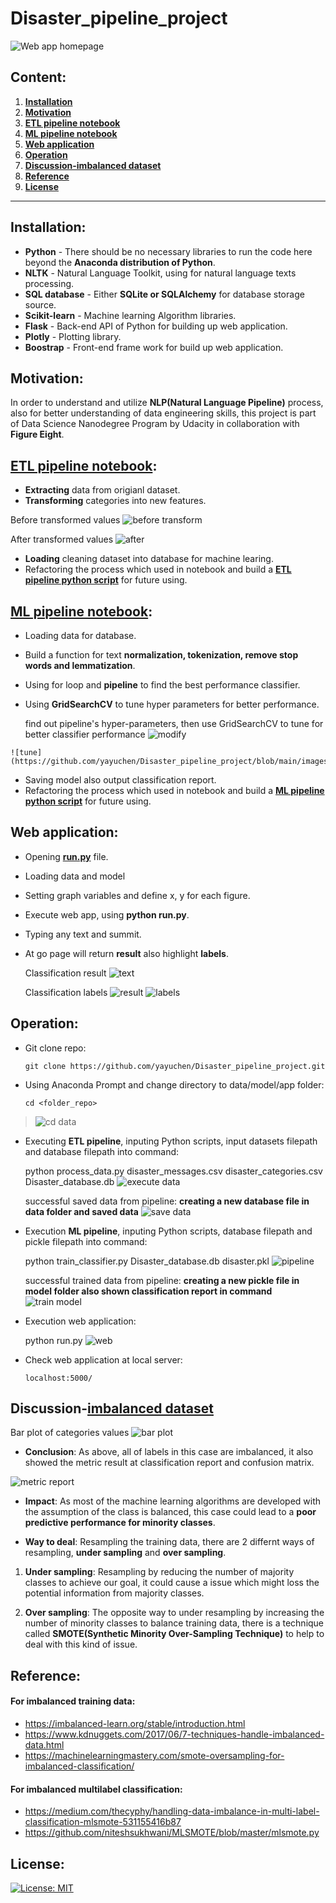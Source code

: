 # Disaster_pipeline_project
![**Web app homepage**](https://github.com/yayuchen/Disaster_pipeline_project/blob/main/images/homepage.png)

## Content:
1. [**Installation**](#Installation)
2. [**Motivation**](#Motivation)
3. [**ETL pipeline notebook**](#ETL-pipeline-notebook)
4. [**ML pipeline notebook**](#ML-pipeline-notebook)
5. [**Web application**](#Web-application)
6. [**Operation**](#Operation)
7. [**Discussion-imbalanced dataset**](#Discussion-imbalanced-dataset)
8. [**Reference**](#Reference)
9. [**License**](#License)

----------------------------------------------------------------------------------------------------------------------------
## Installation:
* **Python** - There should be no necessary libraries to run the code here beyond the **Anaconda distribution of Python**. 
* **NLTK** - Natural Language Toolkit, using for natural language texts processing.
* **SQL database** - Either **SQLite or SQLAlchemy** for database storage source.
* **Scikit-learn** - Machine learning Algorithm libraries.
* **Flask** - Back-end API of Python for building up web application.
* **Plotly** - Plotting library.
* **Boostrap** - Front-end frame work for build up web application.

>>>>>>>>>>>>>>>>>>>>>>>>>>>>>>>>>>>>>>>>>>>>>>>>>>>>>>>>>>>>>>>>>>>>>>>>>>>>>>>>>>>>>>>>>>>>>>>>>>>>>>>>>>>>>>>>>>>>>>>>>>>>>>>>>>>>>>>>>
## Motivation:
In order to understand and utilize **NLP(Natural Language Pipeline)** process, also for better understanding of data engineering skills, this project is part of Data Science Nanodegree Program by Udacity in collaboration with **Figure Eight**. 

>>>>>>>>>>>>>>>>>>>>>>>>>>>>>>>>>>>>>>>>>>>>>>>>>>>>>>>>>>>>>>>>>>>>>>>>>>>>>>>>>>>>>>>>>>>>>>>>>>>>>>>>>>>>>>>>>>>>>>>>>>>>>>>>>>
## [ETL pipeline notebook](https://nbviewer.jupyter.org/github/yayuchen/Disaster_pipeline_project/blob/main/raw_files/ETL%20pipeline.ipynb#1):


* **Extracting** data from origianl dataset.
* **Transforming** categories into new features.
>
>
   Before transformed values
   ![before transform](https://github.com/yayuchen/Disaster_pipeline_project/blob/main/images/before_trans.png)
>   
>   
   After transformed values
   ![after](https://github.com/yayuchen/Disaster_pipeline_project/blob/main/images/after_trans.png)
>   
>   
* **Loading** cleaning dataset into database for machine learing. 
* Refactoring the process which used in notebook and build a [**ETL pipeline python script**](https://github.com/yayuchen/Disaster_pipeline_project/blob/main/data/process_data.py) for future using.
>



>>>>>>>>>>>>>>>>>>>>>>>>>>>>>>>>>>>>>>>>>>>>>>>>>>>>>>>>>>>>>>>>>>>>>>>>>>>>>>>>>>>>>>>>>>>>>>>>>>>>>>>>>>>>>>>>>>>>>>>>>>>>>>>>>>>>>>>>>>>>>>>>
## [ML pipeline notebook](https://nbviewer.jupyter.org/github/yayuchen/Disaster_pipeline_project/blob/main/raw_files/ML_pipeline.ipynb#1):
>
>
* Loading data for database.
* Build a function for text **normalization, tokenization, remove stop words and lemmatization**.
* Using for loop and **pipeline** to find the best performance classifier.
* Using **GridSearchCV** to tune hyper parameters for better performance.

    
    find out pipeline's hyper-parameters, then use GridSearchCV to tune for better classifier performance
    ![modify](https://github.com/yayuchen/Disaster_pipeline_project/blob/main/images/modify_hyper.png)
>    
    ![tune](https://github.com/yayuchen/Disaster_pipeline_project/blob/main/images/tune_by_grid.png)
    
    
* Saving model also output classification report.  
* Refactoring the process which used in notebook and build a [**ML pipeline python script**](https://github.com/yayuchen/Disaster_pipeline_project/blob/main/models/train_classifier.py) for future using. 
>



>>>>>>>>>>>>>>>>>>>>>>>>>>>>>>>>>>>>>>>>>>>>>>>>>>>>>>>>>>>>>>>>>>>>>>>>>>>>>>>>>>>>>>>>>>>>>>>>>>>>>>>>>>>>>>>>>>>>>>>>>>>>>>
## Web application:
>
>
* Opening [**run.py**](https://github.com/yayuchen/Disaster_pipeline_project/blob/main/app/run.py) file.
* Loading data and model
* Setting graph variables and define x, y for each figure.
* Execute web app, using **python run.py**.
* Typing any text and summit.
* At go page will return **result** also highlight **labels**.



   Classification result
   ![text](https://github.com/yayuchen/Disaster_pipeline_project/blob/main/images/weather.png)



   Classification labels
   ![result](https://github.com/yayuchen/Disaster_pipeline_project/blob/main/images/result.png)
   ![labels](https://github.com/yayuchen/Disaster_pipeline_project/blob/main/images/labels.png)
>   



>>>>>>>>>>>>>>>>>>>>>>>>>>>>>>>>>>>>>>>>>>>>>>>>>>>>>>>>>>>>>>>>>>>>>>>>>>>>>>>>>>>>>>>>>>>>>>>>>>>>>>>>>>>>>>>>>>>>>>>>>>>>>>
## Operation:
* Git clone repo:

      git clone https://github.com/yayuchen/Disaster_pipeline_project.git
>    
* Using Anaconda Prompt and change directory to data/model/app folder:

      cd <folder_repo>
>   ![cd data](https://github.com/yayuchen/Disaster_pipeline_project/blob/main/images/cd_data.png)   


* Executing **ETL pipeline**, inputing Python scripts, input datasets filepath and database filepath into command:


    python process_data.py disaster_messages.csv disaster_categories.csv Disaster_database.db
    ![execute data](https://github.com/yayuchen/Disaster_pipeline_project/blob/main/images/execute_data.png)
     
    successful saved data from pipeline: **creating a new database file in data folder and saved data**
    ![save data](https://github.com/yayuchen/Disaster_pipeline_project/blob/main/images/add_db.png)
    
    
* Execution **ML pipeline**, inputing Python scripts, database filepath and pickle filepath into command:

    python train_classifier.py Disaster_database.db disaster.pkl
    ![pipeline](https://github.com/yayuchen/Disaster_pipeline_project/blob/main/images/operation.png) 
    
    successful trained data from pipeline: **creating a new pickle file in model folder also shown classification report in command**
    ![train model](https://github.com/yayuchen/Disaster_pipeline_project/blob/main/images/save_model.png)


* Execution web application:


    python run.py
    ![web](https://github.com/yayuchen/Disaster_pipeline_project/blob/main/images/run_app.png)
>  
>  
* Check web application at local server:

      localhost:5000/
>



>>>>>>>>>>>>>>>>>>>>>>>>>>>>>>>>>>>>>>>>>>>>>>>>>>>>>>>>>>>>>>>>>>>>>>>>>>>>>>>>>>>>>>>>>>>>>>>>>>>>>>>>>>>>>>>>>>>>>>>>>>>>>>>>>>>>>>>
## Discussion-[imbalanced dataset](https://nbviewer.jupyter.org/github/yayuchen/Disaster_pipeline_project/blob/main/raw_files/Imbalances_dataset.ipynb)
>
>
   Bar plot of categories values 
   ![bar plot](https://github.com/yayuchen/Disaster_pipeline_project/blob/main/images/bar_plot.png)
>   
> 
* **Conclusion**: As above, all of labels in this case are imbalanced, it also showed the metric result at classification report and confusion matrix.
>
>
  ![metric report](https://github.com/yayuchen/Disaster_pipeline_project/blob/main/images/class_metrics.png)
>  
>
* **Impact**: As most of the machine learning algorithms are developed with the assumption of the class is balanced, this case could lead to a **poor predictive performance for minority classes**.
>
>
* **Way to deal**: Resampling the training data, there are 2 differnt ways of resampling, **under sampling** and **over sampling**.
>
>   
1. **Under sampling**: Resampling by reducing the number of majority classes to achieve our goal, it could cause a issue which might loss the potential            information from majority classes.
>      
2. **Over sampling**: The opposite way to under resampling by increasing the number of minority classes to balance training data, there is a technique              called **SMOTE(Synthetic Minority Over-Sampling Technique)** to help to deal with this kind of issue.




>        
## Reference: 
>
>
#### For imbalanced training data:

* https://imbalanced-learn.org/stable/introduction.html
* https://www.kdnuggets.com/2017/06/7-techniques-handle-imbalanced-data.html
* https://machinelearningmastery.com/smote-oversampling-for-imbalanced-classification/
>       
>        
#### For imbalanced multilabel classification:

* https://medium.com/thecyphy/handling-data-imbalance-in-multi-label-classification-mlsmote-531155416b87
* https://github.com/niteshsukhwani/MLSMOTE/blob/master/mlsmote.py
>



>>>>>>>>>>>>>>>>>>>>>>>>>>>>>>>>>>>>>>>>>>>>>>>>>>>>>>>>>>>>>>>>>>>>>>>>>>>>>>>>>>>>>>>>>>>>>>>>>>>>>>>>>>>>>>>>>>>>>>>>>>>>>>>>>>>>>>>>>>>>>>>>>>>>>>>>
## License:
[![License: MIT](https://img.shields.io/badge/License-MIT-yellow.svg)](https://opensource.org/licenses/MIT)
